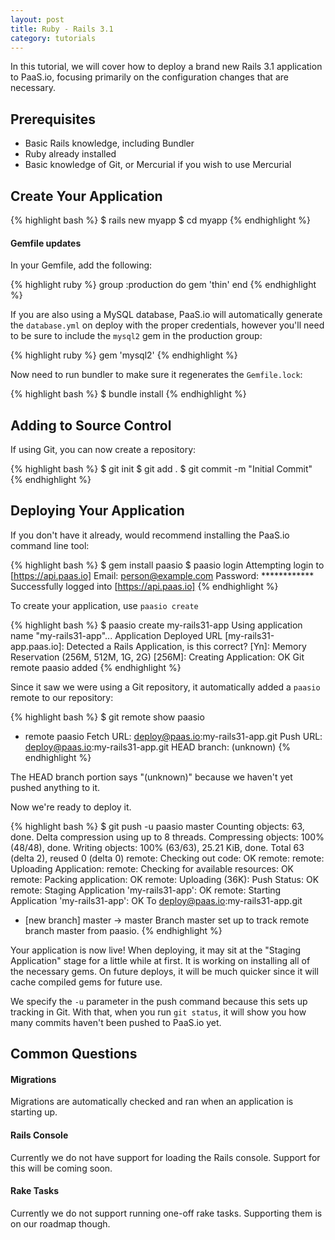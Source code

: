 ```yaml
---
layout: post
title: Ruby - Rails 3.1
category: tutorials
---
```


In this tutorial, we will cover how to deploy a brand new Rails 3.1
application to PaaS.io, focusing primarily on the configuration changes
that are necessary.

## Prerequisites

* Basic Rails knowledge, including Bundler
* Ruby already installed
* Basic knowledge of Git, or Mercurial if you wish to use Mercurial

## Create Your Application

{% highlight bash %}
$ rails new myapp
$ cd myapp
{% endhighlight %}

#### Gemfile updates

In your Gemfile, add the following:

{% highlight ruby %}
group :production do
  gem 'thin'
end
{% endhighlight %}

If you are also using a MySQL database, PaaS.io will automatically
generate the `database.yml` on deploy with the proper credentials,
however you'll need to be sure to include the `mysql2` gem in the
production group:

{% highlight ruby %}
gem 'mysql2'
{% endhighlight %}

Now need to run bundler to make sure it regenerates the `Gemfile.lock`:

{% highlight bash %}
$ bundle install
{% endhighlight %}

## Adding to Source Control

If using Git, you can now create a repository:

{% highlight bash %}
$ git init
$ git add .
$ git commit -m "Initial Commit"
{% endhighlight %}

## Deploying Your Application

If you don't have it already, would recommend installing the PaaS.io
command line tool:

{% highlight bash %}
$ gem install paasio
$ paasio login
Attempting login to [https://api.paas.io]
Email: person@example.com
Password: ************
Successfully logged into [https://api.paas.io]
{% endhighlight %}

To create your application, use `paasio create`

{% highlight bash %}
$ paasio create my-rails31-app
Using application name "my-rails31-app"...
Application Deployed URL [my-rails31-app.paas.io]:
Detected a Rails Application, is this correct? [Yn]:
Memory Reservation (256M, 512M, 1G, 2G) [256M]:
Creating Application: OK
Git remote paasio added
{% endhighlight %}

Since it saw we were using a Git
repository, it automatically added a `paasio` remote to our repository:

{% highlight bash %}
$ git remote show paasio
* remote paasio
  Fetch URL: deploy@paas.io:my-rails31-app.git
  Push  URL: deploy@paas.io:my-rails31-app.git
  HEAD branch: (unknown)
{% endhighlight %}

The HEAD branch portion says "(unknown)" because we haven't yet pushed
anything to it.

Now we're ready to deploy it.

{% highlight bash %}
$ git push -u paasio master
Counting objects: 63, done.
Delta compression using up to 8 threads.
Compressing objects: 100% (48/48), done.
Writing objects: 100% (63/63), 25.21 KiB, done.
Total 63 (delta 2), reused 0 (delta 0)
remote: Checking out code: OK
remote:
remote: Uploading Application:
remote:   Checking for available resources: OK
remote:   Packing application: OK
remote:   Uploading (36K): Push Status: OK
remote: Staging Application 'my-rails31-app': OK
remote: Starting Application 'my-rails31-app': OK
To deploy@paas.io:my-rails31-app.git
 * [new branch]      master -> master
Branch master set up to track remote branch master from paasio.
{% endhighlight %}

Your application is now live! When deploying, it may sit at the "Staging
Application" stage for a little while at first.  It is working on
installing all of the necessary gems. On future deploys, it will be much
quicker since it will cache compiled gems for future use.

We specify the `-u` parameter in the push command because this sets up
tracking in Git. With that, when you run `git status`, it will show you
how many commits haven't been pushed to PaaS.io yet.

## Common Questions

#### Migrations

Migrations are automatically checked and ran when an application is
starting up.

#### Rails Console

Currently we do not have support for loading the Rails console.
Support for this will be coming soon.

#### Rake Tasks

Currently we do not support running one-off rake tasks. Supporting them
is on our roadmap though.


